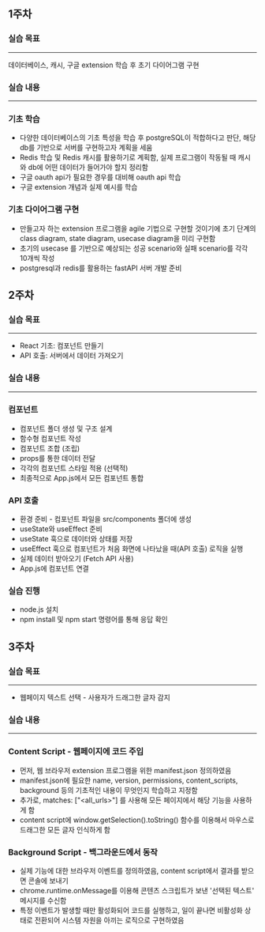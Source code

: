 ## 1주차

### 실습 목표

---

데이터베이스, 캐시, 구글 extension 학습 후 초기 다이어그램 구현

### 실습 내용

---

### 기초 학습

- 다양한 데이터베이스의 기초 특성을 학습 후 postgreSQL이 적합하다고 판단, 해당 db를 기반으로 서버를 구현하고자 계획을 세움
- Redis 학습 및 Redis 캐시를 활용하기로 계획함, 실제 프로그램이 작동될 때 캐시와 db에 어떤 데이터가 들어가야 할지 정리함
- 구글 oauth api가 필요한 경우를 대비해 oauth api 학습
- 구글 extension 개념과 실제 예시를 학습

### 기초 다이어그램 구현

- 만들고자 하는 extension 프로그램을 agile 기법으로 구현할 것이기에 초기 단계의 class diagram, state diagram, usecase diagram을 미리 구현함
- 초기의 usecase 를 기반으로 예상되는 성공 scenario와 실패 scenario를 각각 10개씩 작성
- postgresql과 redis를 활용하는 fastAPI 서버 개발 준비

## 2주차

### 실습 목표

---

- React 기초: 컴포넌트 만들기
- API 호출: 서버에서 데이터 가져오기

### 실습 내용

---

### 컴포넌트

- 컴포넌트 폴더 생성 및 구조 설계
- 함수형 컴포넌트 작성
- 컴포넌트 조합 (조립)
- props를 통한 데이터 전달
- 각각의 컴포넌트 스타일 적용 (선택적)
- 최종적으로 App.js에서 모든 컴포넌트 통합

### API 호출

- 환경 준비 - 컴포넌트 파일을 src/components 폴더에 생성
- useState와 useEffect 준비
- useState 훅으로 데이터와 상태를 저장
- useEffect 훅으로 컴포넌트가 처음 화면에 나타났을 때(API 호출) 로직을 실행
- 실제 데이터 받아오기 (Fetch API 사용)
- App.js에 컴포넌트 연결

### 실습 진행

- node.js 설치
- npm install 및 npm start 명령어를 통해 응답 확인

## 3주차

### 실습 목표

---

- 웹페이지 텍스트 선택 - 사용자가 드래그한 글자 감지

### 실습 내용

---

### Content Script - 웹페이지에 코드 주입

- 먼저, 웹 브라우저 extension 프로그램을 위한 manifest.json 정의하였음
- manifest.json에 필요한 name, version, permissions, content_scripts, background 등의 기초적인 내용이 무엇인지 학습하고 지정함
- 추가로, matches: ["<all_urls>"] 를 사용해 모든 페이지에서 해당 기능을 사용하게 함
- content script에 window.getSelection().toString() 함수를 이용해서 마우스로 드래그한 모든 글자 인식하게 함

### Background Script - 백그라운드에서 동작

- 실제 기능에 대한 브라우저 이벤트를 정의하였음, content script에서 결과를 받으면 콘솔에 보내기
- chrome.runtime.onMessage를 이용해 콘텐츠 스크립트가 보낸 '선택된 텍스트' 메시지를 수신함
- 특정 이벤트가 발생할 때만 활성화되어 코드를 실행하고, 일이 끝나면 비활성화 상태로 전환되어 시스템 자원을 아끼는 로직으로 구현하였음
